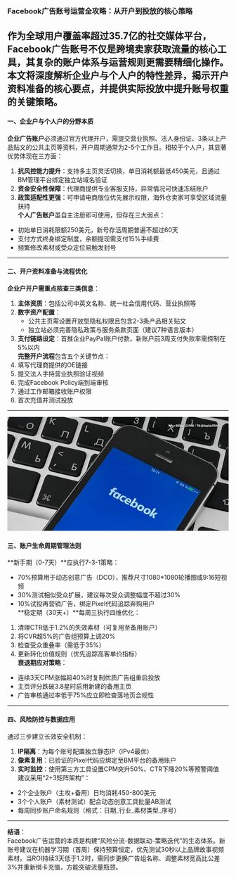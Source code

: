 ### Facebook广告账号运营全攻略：从开户到投放的核心策略
作为全球用户覆盖率超过35.7亿的社交媒体平台，Facebook广告账号不仅是跨境卖家获取流量的核心工具，其复杂的账户体系与运营规则更需要精细化操作。本文将深度解析企业户与个人户的特性差异，揭示开户资料准备的核心要点，并提供实际投放中提升账号权重的关键策略。
---
#### 一、企业户与个人户的分野本质  
**企业广告账户**必须通过官方代理开户，需提交营业执照、法人身份证、3条以上产品贴文的公共主页等资料，开户周期通常为2-5个工作日。相较于个人户，其显著优势体现在三方面：  
1. **抗风控能力提升**：支持多主页灵活切换，单日消耗额最低450美元，且通过BM管理平台绑定独立站域名验证  
2. **资金安全性保障**：代理商提供专业客服支持，异常情况可快速冻结账户  
3. **政策适配性更强**：可申请电商版位优先展示权限，海外仓卖家可享受区域流量扶持  
**个人广告账户**虽自主注册即可使用，但存在三大弱点：  
- 初始单日消耗限额250美元，新号存活周期普遍不超过60天  
- 支付方式终身绑定制度，余额提现需支付15%手续费  
- 频繁修改素材或受众定位易触发封号  
---
#### 二、开户资料准备与流程优化  
**企业户开户需重点核查三类信息**：  
1. **主体资质**：包括公司中英文名称、统一社会信用代码、营业执照等  
2. **数字资产配置**：  
   - 公共主页需设置开放型隐私权限且包含2-3条产品相关贴文  
   - 独立站必须完善隐私政策与服务条款页面（建议7种语言版本）  
3. **支付链路设定**：首推企业PayPal账户付款，新账户前3周支付失败率需控制在5%以内  
**完整开户流程**包含五个关键节点：  
1. 填写代理商提供的OE链接  
2. 提交法人手持营业执照验证视频  
3. 完成Facebook Policy端到端审核  
4. 通过工作邮箱接收账户权限  
5. 首次充值并测试投放  
---
![替代文字](微信图片_20250331113112.jpg)
#### 三、账户生命周期管理法则  
**新手期（0-7天）**应执行7-3-1策略：  
- 70%预算用于动态创意广告（DCO），推荐尺寸1080*1080轮播图或9:16短视频  
- 30%测试相似受众扩展，建议每次受众调整幅度不超过30%  
- 10%试投再营销广告，绑定Pixel代码追踪弃购用户  
**稳定期（30天+）**每周三执行四维优化：  
1. 清理CTR低于1.2%的失效素材（可复用至备用账户）  
2. 将CVR超5%的广告组预算上调20%  
3. 检查受众重叠率（需低于35%）  
4. 更新转化价值规则（优先追踪高客单价指标）  
**衰退期应对策略**：  
- 连续3天CPM涨幅超40%时复制优质广告组重启投放  
- 主页评分跌破3.8星时启用新建的备用主页  
- 广告审核通过率低于75%应立即检查落地页合规性  
---
#### 四、风险防控与数据应用  
通过三步建立长效安全机制：  
1. **IP隔离**：为每个账号配置独立静态IP（IPv4最优）  
2. **像素复用**：已验证的Pixel代码应绑定至BM平台的备用账户  
3. **实时监控**：使用第三方工具设置CPM突升50%、CTR下降20%等预警阈值  
建议采用“2+3矩阵架构”：  
- 2个企业账户（主攻+备用）日均消耗450-800美元  
- 3个个人账户（素材测试）配合动态创意工具批量AB测试  
- 每周同步账户命名规则（格式：日期_行业_素材类型_序号）  
---
**结语**：  
Facebook广告运营的本质是构建“风险分流-数据联动-策略迭代”的生态体系。新账号建议在机器学习期（首周）保持预算恒定，优先测试30秒以上品牌故事视频素材。当ROI持续3天低于1.2时，需同步更换广告组名称、调整素材宽高比公差3%并重新绑卡充值，方能突破流量瓶颈。
